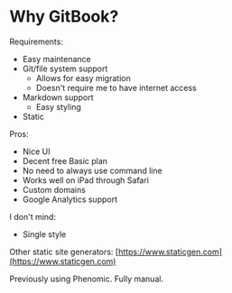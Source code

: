 # Why GitBook?

Requirements:

* Easy maintenance
* Git/file system support
  * Allows for easy migration
  * Doesn't require me to have internet access
* Markdown support
  * Easy styling
* Static

Pros:

* Nice UI
* Decent free Basic plan
* No need to always use command line
* Works well on iPad through Safari
* Custom domains
* Google Analytics support

I don't mind:

* Single style

Other static site generators: [https://www.staticgen.com](https://www.staticgen.com)

Previously using Phenomic. Fully manual.

